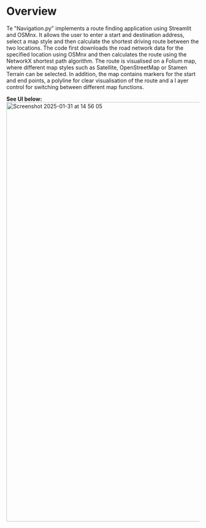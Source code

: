 # Overview

Te "Navigation.py" implements a route finding application using Streamlit and OSMnx. It allows the user to enter a start and destination address, 
select a map style and then calculate the shortest driving route between the two locations. The code first downloads the road network data for 
the specified location using OSMnx and then calculates the route using the NetworkX shortest path algorithm. 
The route is visualised on a Folium map, where different map styles such as Satellite, OpenStreetMap or Stamen Terrain can be selected. 
In addition, the map contains markers for the start and end points, a polyline for clear visualisation of the route and a l
ayer control for switching between different map functions.

**See UI below:**
<img width="1093" alt="Screenshot 2025-01-31 at 14 56 05" src="https://github.com/user-attachments/assets/d71839e1-0543-4757-844b-2c8f7894ae98" />

